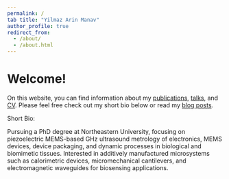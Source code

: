 ```yaml
---
permalink: /
tab title: "Yilmaz Arin Manav"
author_profile: true
redirect_from: 
  - /about/
  - /about.html
---
```



Welcome!
===

On this website, you can find information about my [publications](https://academicpages.github.io/publications/), [talks](https://arinmanav.github.io//talks/), and [CV](https://arinmanav.github.io//cv/). Please feel free check out my short bio below or read my [blog posts](https://arinmanav.github.io//year-archive/).

Short Bio:

Pursuing a PhD degree at Northeastern University, focusing on piezoelectric MEMS-based GHz ultrasound metrology of electronics, MEMS devices, device packaging, and dynamic processes in biological and biomimetic tissues. Interested in additively manufactured microsystems such as calorimetric devices, micromechanical cantilevers, and electromagnetic waveguides for biosensing applications.

